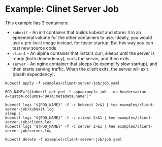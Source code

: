 # Example: Clinet Server Job

This example has 3 containers:
- `kubexit` - An init container that builds kubexit and stores it in an ephemeral volume for the other containers to use. Ideally, you would use a pre-built image instead, for faster startup. But this way you can test new source code.
- `client` - An alpine container that installs curl, sleeps until the server is ready (birth dependency), curls the server, and then exits.
- `server` - An nginx container that sleeps (to exemplify slow startup), and then starts serving traffic. When the client exits, the server will exit (death dependency).

```
kubectl apply -f examples/client-server-job/job.yaml

POD_NAME="$(kubectl get pod -l app=example-job --no-headers=true -o=custom-columns='DATA:metadata.name')"

kubectl logs "${POD_NAME}" -f -c kubexit 2>&1 | tee examples/client-server-job/kubexit.log
sleep 5
kubectl logs "${POD_NAME}" -f -c client 2>&1 | tee examples/client-server-job/client.log
kubectl logs "${POD_NAME}" -f -c server 2>&1 | tee examples/client-server-job/server.log

kubectl delete -f examples/client-server-job/job.yaml
```
